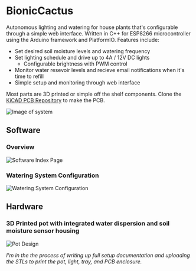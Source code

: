 # BionicCactus
Autonomous lighting and watering for house plants that's configurable through a simple web interface. Written in C++ for ESP8266 microcontroller using the Arduino framework and PlatformIO. Features include:
* Set desired soil moisture levels and watering frequency
* Set lighting schedule and drive up to 4A / 12V DC lights
  * Configurable brightness with PWM control
* Monitor water resevoir levels and recieve email notifications when it's time to refill
* Simple setup and monitoring through web interface

Most parts are 3D printed or simple off the shelf components. Clone the [KiCAD PCB Repository](https://github.com/samsonmking/BionicCactusPCB) to make the PCB.

![Image of system](https://github.com/samsonmking/BionicCactusESP8266/raw/master/images/system.jpg)

## Software
### Overview
![Software Index Page](https://github.com/samsonmking/BionicCactusESP8266/raw/master/images/bc_index.png)
### Watering System Configuration
![Watering System Configuration](https://github.com/samsonmking/BionicCactusESP8266/raw/master/images/bc_watering.png)

## Hardware
### 3D Printed pot with integrated water dispersion and soil moisture sensor housing
![Pot Design](https://github.com/samsonmking/BionicCactusESP8266/raw/master/images/pot_back.jpg)

*I'm in the the process of writing up full setup documentation and uploading the STLs to print the pot, light, tray, and PCB enclosure.*
